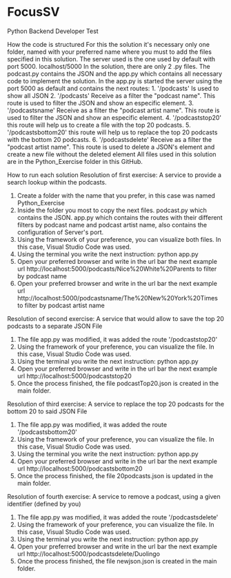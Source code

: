 # FocusSV
Python Backend Developer Test

How the code is structured
For this the solution it's necessary only one folder, named with your preferred name where you must to add the files specified in this solution.
The server used is the one used by default with port 5000. localhost/5000
In the solution, there are only 2 .py files. The podcast.py contains the JSON and the app.py which contains all necessary code to implement the solution.
In the app.py is started the server using the port 5000 as default and contains the next routes:
	1. '/podcasts' Is used to show all JSON 
	2. '/podcasts' Receive as a filter the "podcast name". This route is used to filter the JSON and show an especific element. 
	3. '/podcastsname' Receive as a filter the "podcast artist name". This route is used to filter the JSON and show an especific element. 
	4. '/podcaststop20' this route will help us to create a file with the top 20 podcasts.
	5. '/podcastsbottom20' this route will help us to replace the top 20 podcasts with the bottom 20 podcasts.
	6. '/podcastsdelete' Receive as a filter the "podcast artist name". This route is used to delete a JSON's element and create a new file without the deleted element
All files used in this solution are in the Python_Exercise folder in this GitHub.


How to run each solution
Resolution of first exercise: A service to provide a search lookup within the podcasts.
  1. Create a folder with the name that you prefer, in this case was named Python_Exercise
  2. Inside the folder you most to copy the next files. 
      podcast.py which contains the JSON.
      app.py which contains the routes with their different filters by podcast name and podcast artist name, also contains the configuration of Server's port.
  3. Using the framework of your preference, you can visualize both files. In this case, Visual Studio Code was used.
  4. Using the terminal you write the next instruction: python app.py
  5. Open your preferred browser and write in the url bar the next example url http://localhost:5000/podcasts/Nice%20White%20Parents to filter by podcast name
  5. Open your preferred browser and write in the url bar the next example url http://localhost:5000/podcastsname/The%20New%20York%20Times to filter by podcast artist name

Resolution of second exercise: A service that would allow to save the top 20 podcasts to a separate JSON File
  1. The file app.py was modified, it was added the route '/podcaststop20'
  2. Using the framework of your preference, you can visualize the file. In this case, Visual Studio Code was used.
  3. Using the terminal you write the next instruction: python app.py
  4. Open your preferred browser and write in the url bar the next example url http://localhost:5000/podcaststop20 
  5. Once the process finished, the file podcastTop20.json is created in the main folder.
 
Resolution of third exercise: A service to replace the top 20 podcasts for the bottom 20 to said JSON File
  1. The file app.py was modified, it was added the route '/podcastsbottom20'
  2. Using the framework of your preference, you can visualize the file. In this case, Visual Studio Code was used.
  3. Using the terminal you write the next instruction: python app.py
  4. Open your preferred browser and write in the url bar the next example url http://localhost:5000/podcastsbottom20
  5. Once the process finished, the file 20podcasts.json is updated in the main folder.

Resolution of fourth exercise: A service to remove a podcast, using a given identifier (defined by you)
  1. The file app.py was modified, it was added the route '/podcastsdelete'
  2. Using the framework of your preference, you can visualize the file. In this case, Visual Studio Code was used.
  3. Using the terminal you write the next instruction: python app.py
  4. Open your preferred browser and write in the url bar the next example url http://localhost:5000/podcastsdelete/Duolingo
  5. Once the process finished, the file newjson.json is created in the main folder.
